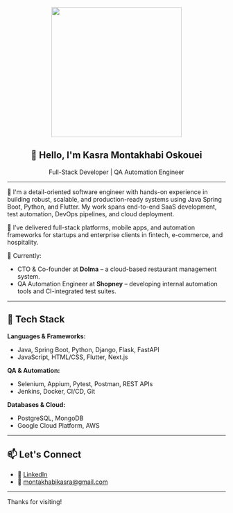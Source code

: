 <div align="center">
  <img src="https://media.giphy.com/media/qgQUggAC3Pfv687qPC/giphy.gif" width="300" />
</div>  

<h2 align="center">👋 Hello, I'm Kasra Montakhabi Oskouei</h2>  
<p align="center">
  Full-Stack Developer | QA Automation Engineer
</p>

---

🎯 I'm a detail-oriented software engineer with hands-on experience in building robust, scalable, and production-ready systems using Java Spring Boot, Python, and Flutter. My work spans end-to-end SaaS development, test automation, DevOps pipelines, and cloud deployment.

🚀 I’ve delivered full-stack platforms, mobile apps, and automation frameworks for startups and enterprise clients in fintech, e-commerce, and hospitality.

💼 Currently:
- CTO & Co-founder at **Dolma** – a cloud-based restaurant management system.
- QA Automation Engineer at **Shopney** – developing internal automation tools and CI-integrated test suites.

---

## 🧰 Tech Stack

**Languages & Frameworks:**  
- Java, Spring Boot, Python, Django, Flask, FastAPI  
- JavaScript, HTML/CSS, Flutter, Next.js  

**QA & Automation:**  
- Selenium, Appium, Pytest, Postman, REST APIs  
- Jenkins, Docker, CI/CD, Git  

**Databases & Cloud:**  
- PostgreSQL, MongoDB  
- Google Cloud Platform, AWS  

---

## 📫 Let's Connect

- 💼 [LinkedIn](https://linkedin.com/in/kasra-montakhabi-oskouei/)
- 📧 montakhabikasra@gmail.com

---

Thanks for visiting!
